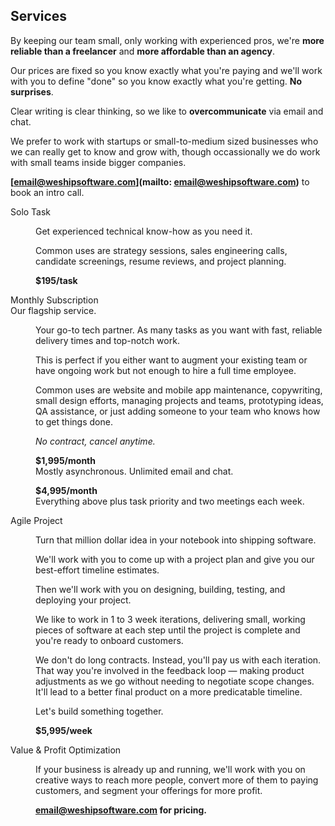 ## Services

By keeping our team small, only working with experienced pros,
we're **more reliable than a freelancer** and **more affordable than an agency**.

Our prices are fixed so you know exactly what you're paying and
we'll work with you to define "done" so you know exactly what you're getting.
**No surprises**.

Clear writing is clear thinking, so we like to **overcommunicate** via email and chat.

We prefer to work with startups or small-to-medium sized businesses
who we can really get to know and grow with,
though occassionally we do work with small teams inside bigger companies.

**[email@weshipsoftware.com](mailto: email@weshipsoftware.com)**
to book an intro call.

<dl class="services">
  <dt>Solo Task</dt>
  <dd>
    <p>Get experienced technical know-how as you need it.</p>
    <p>
      Common uses are strategy sessions, sales engineering calls,
      candidate screenings, resume reviews, and project planning.
    </p>
    <p><strong>$195/task</strong></p>
  </dd>

  <dt>Monthly Subscription</dt>
  <aside class="left pointing">Our flagship service.</aside>
  <dd>
    <p>
      Your go-to tech partner.
      As many tasks as you want with fast, reliable delivery times and top-notch work.
    </p>
    <p>
      This is perfect if you either want to augment your existing team
      or have ongoing work but not enough to hire a full time employee.
    </p>
    <p>
      Common uses are website and mobile app maintenance, copywriting,
      small design efforts, managing projects and teams, prototyping ideas,
      QA assistance, or just adding someone to your team
      who knows how to get things done.
    </p>
    <p><em>No contract, cancel anytime.</em></p>
    <p>
      <strong>$1,995/month</strong><br />
      Mostly asynchronous. Unlimited email and chat.
    </p>
    <p>
      <strong>$4,995/month</strong><br />
      Everything above plus task priority and two meetings each week.
    </p>
  </dd>

  <dt>Agile Project</dt>
  <dd>
    <p>Turn that million dollar idea in your notebook into shipping software.</p>
    <p>
      We'll work with you to come up with a project plan and give you our best-effort
      timeline estimates.
    </p>
    <p>
      Then we'll work with you on designing, building, testing, and deploying your project.
    </p>
    <p>
      We like to work in 1 to 3 week iterations, delivering small, working pieces
      of software at each step until the project is complete and you're
      ready to onboard customers.
    </p>
    <p>
      We don't do long contracts. Instead, you'll pay us with each iteration.
      That way you're involved in the feedback loop &mdash; making product adjustments
      as we go without needing to negotiate scope changes. It'll lead to a better
      final product on a more predicatable timeline.
    </p>
    <p>Let's build something together.</p>
    <p><strong>$5,995/week</strong></p>
  </dd>

  <dt>Value & Profit Optimization</dt>
  <dd>
    <p>
      If your business is already up and running, we'll work with you
      on creative ways to reach more people, convert more of them to paying customers,
      and segment your offerings for more profit.
    </p>
    <p><strong>
      <a href="mailto: email@weshipsoftware.com">email@weshipsoftware.com</a>
      for pricing.
    </strong></p>
  </dd>  
</dl>
